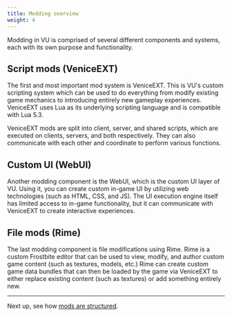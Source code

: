 ```yaml
---
title: Modding overview
weight: 4
---
```


Modding in VU is comprised of several different components and systems, each with its own purpose and functionality.

## Script mods (VeniceEXT)

The first and most important mod system is VeniceEXT. This is VU's custom scripting system which can be used to do everything from modify existing game mechanics to introducing entirely new gameplay experiences. VeniceEXT uses Lua as its underlying scripting language and is compatible with Lua 5.3. 

VeniceEXT mods are split into client, server, and shared scripts, which are executed on clients, servers, and both respectively. They can also communicate with each other and coordinate to perform various functions.

## Custom UI (WebUI)

Another modding component is the WebUI, which is the custom UI layer of VU. Using it, you can create custom in-game UI by utilizing web technologies (such as HTML, CSS, and JS). The UI execution engine itself has limited access to in-game functionality, but it can communicate with VeniceEXT to create interactive experiences.

## File mods (Rime)

The last modding component is file modifications using Rime. Rime is a custom Frostbite editor that can be used to view, modify, and author custom game content (such as textures, models, etc.) Rime can create custom game data bundles that can then be loaded by the game via VeniceEXT to either replace existing content (such as textures) or add something entirely new. 

---

Next up, see how [mods are structured](/modding/structure).